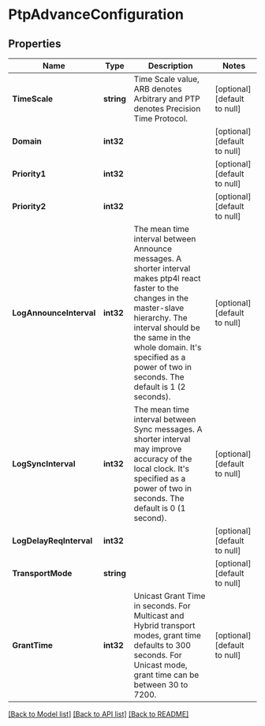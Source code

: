 # PtpAdvanceConfiguration

## Properties
Name | Type | Description | Notes
------------ | ------------- | ------------- | -------------
**TimeScale** | **string** | Time Scale value, ARB denotes Arbitrary and PTP denotes Precision Time Protocol. | [optional] [default to null]
**Domain** | **int32** |  | [optional] [default to null]
**Priority1** | **int32** |  | [optional] [default to null]
**Priority2** | **int32** |  | [optional] [default to null]
**LogAnnounceInterval** | **int32** | The mean time interval between Announce messages. A shorter interval makes ptp4l react faster to the changes in the master-slave hierarchy. The interval should be the same in the whole domain. It&#x27;s specified as a power of two in seconds. The default is 1 (2 seconds). | [optional] [default to null]
**LogSyncInterval** | **int32** | The mean time interval between Sync messages. A shorter interval may improve accuracy of the local clock. It&#x27;s specified as a power of two in seconds. The default is 0 (1 second). | [optional] [default to null]
**LogDelayReqInterval** | **int32** |  | [optional] [default to null]
**TransportMode** | **string** |  | [optional] [default to null]
**GrantTime** | **int32** | Unicast Grant Time in seconds. For Multicast and Hybrid transport modes, grant time defaults to 300 seconds. For Unicast mode, grant time can be between 30 to 7200. | [optional] [default to null]

[[Back to Model list]](../README.md#documentation-for-models) [[Back to API list]](../README.md#documentation-for-api-endpoints) [[Back to README]](../README.md)

